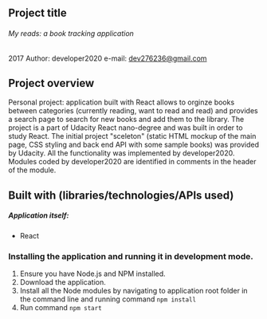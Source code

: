 ## Project title
###### My reads: a book tracking application

2017
Author:  developer2020 
e-mail:  dev276236@gmail.com

## Project overview
Personal project:
application built with React allows to orginze books between categories (currently reading, 
want to read and read)  and provides a search page to search for new books and add them to the library. 
The project is a part of Udacity React nano-degree and was built in order 
to study React. The initial project "sceleton" (static HTML mockup of the main page, CSS styling 
and back end API with some sample books) was provided by Udacity. All the functionality was 
implemented by developer2020. Modules coded by developer2020
are identified in comments in the header of the module. 


## Built with (libraries/technologies/APIs used)
##### Application itself:
* React

### Installing the application and running it in development mode.
1. Ensure you have Node.js and NPM installed.
2. Download the application. 
3. Install all the Node modules by navigating to application root folder in the command line and 
running command 
`npm install` 
4. Run command 
`npm start` 



